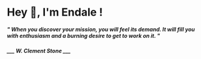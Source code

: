 <h1 title="head"> Hey 👋, I'm Endale !</h1>

**<h5><i>" When you discover your mission, you will feel its demand. It will fill you with enthusiasm and a burning desire to get to work on it. "</i></h5>**

*<b>___ W. Clement Stone ___</b>*
